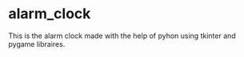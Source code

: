 # alarm_clock

This is the alarm clock made with the help of pyhon using tkinter and pygame libraires.
